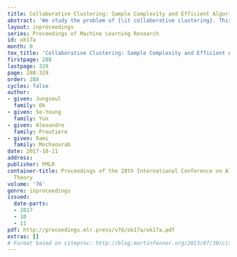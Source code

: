 ```yaml
---
title: Collaborative Clustering: Sample Complexity and Efficient Algorithms
abstract: 'We study the problem of {\it collaborative clustering}. This problem is concerned with a set of items grouped into clusters that we wish to recover from ratings provided by users. The latter are also clustered, and each user rates a random but typical small number of items. The observed ratings are random variables whose distributions depend on the item and user clusters only. Unlike for collaborative filtering problems where one needs to recover both user and item clusters, here we only wish to classify items. The number of items rated by a user can be so small that anyway, estimating user clusters may be hopeless. For the collaborative clustering problem, we derive fundamental performance limits satisfied by any algorithm. Specifically, we identify the number of ratings needed to guarantee the existence of an algorithm recovering the clusters with a prescribed level of accuracy. We also propose {\sf SplitSpec}, an algorithm whose performance matches these fundamental performance limit order-wise. In turn, {\sf SplitSpec} is able to exploit, as much as this is possible, the users{'} structure to improve the item cluster estimates.'
layout: inproceedings
series: Proceedings of Machine Learning Research
id: ok17a
month: 0
tex_title: 'Collaborative Clustering: Sample Complexity and Efficient Algorithms'
firstpage: 288
lastpage: 329
page: 288-329
order: 288
cycles: false
author:
- given: Jungseul
  family: Ok
- given: Se-Young
  family: Yun
- given: Alexandre
  family: Proutiere
- given: Rami
  family: Mochaourab
date: 2017-10-11
address: 
publisher: PMLR
container-title: Proceedings of the 28th International Conference on Algorithmic Learning
  Theory
volume: '76'
genre: inproceedings
issued:
  date-parts:
  - 2017
  - 10
  - 11
pdf: http://proceedings.mlr.press/v76/ok17a/ok17a.pdf
extras: []
# Format based on citeproc: http://blog.martinfenner.org/2013/07/30/citeproc-yaml-for-bibliographies/
---
```

